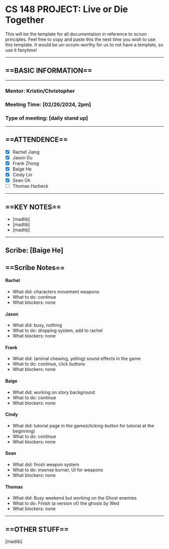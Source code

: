 # CS 148 PROJECT: Live or Die Together

This will be the template for all documentation in reference to scrum principles. Feel free to copy and paste this the next time you wish to use this template. It would be un-scrum-worthy for us to not have a template, so use it fanytime!

_____________________________________________________________________________
## ==BASIC INFORMATION==
_____________________________________________________________________________
### Mentor: Kristin/Christopher
### Meeting Time: [02/26/2024, 2pm]
### Type of meeting: [daily stand up]
_____________________________________________________________________________
## ==ATTENDENCE==
- [x] Rachel Jiang
- [x] Jason Gu
- [x] Frank Zhong
- [x] Baige He
- [x] Cindy Lin
- [x] Sean Oh
- [ ] Thomas Harbeck
_____________________________________________________________________________

## ==KEY NOTES==
- [madlib]
- [madlib]
- [madlib]
_____________________________________________________________________________

## Scribe: [Baige He]

## ==Scribe Notes==

#### Rachel
- What did: characters movement weapons
- What to do: continue
- What blockers: none

#### Jason
- What did: busy, nothing
- What to do: dropping system, add to rachel
- What blockers: none

#### Frank
- What did: (animal chewing, yelling) sound effects in the game
- What to do: continue, click buttons
- What blockers: none

#### Baige
- What did: working on story background 
- What to do: continue
- What blockers: none

#### Cindy
- What did: tutorial page in the game(clicking-button for tutorial at the beginning)
- What to do: continue
- What blockers: none

#### Sean
- What did: finish weapon system
- What to do: insense burner, UI for weapons
- What blockers: none

#### Thomas
- What did: Busy weekend but working on the Ghost enemies
- What to do: Finish (a version of) the ghosts by Wed
- What blockers: none

_____________________________________________________________________________

## ==OTHER STUFF==
[madlib]

